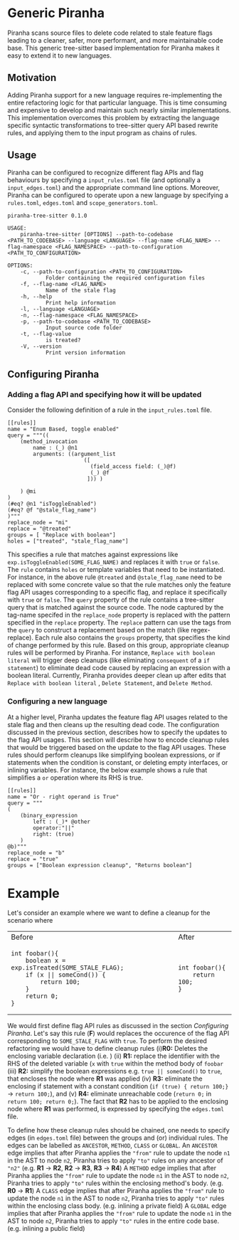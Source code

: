 # Generic Piranha 
Piranha scans source files to delete code related to stale feature flags leading to a cleaner, safer, more performant, and more maintainable code base.
This generic tree-sitter based implementation for Piranha makes it easy to extend it to new languages.


## Motivation 

Adding Piranha support for a new language requires re-implementing the entire refactoring logic for that particular language. This is time consuming and expensive to develop and maintain such nearly similar implementations.
This implementation overcomes this problem by extracting the language specific syntactic transformations to tree-sitter query API based rewrite rules, and applying them to the input program as chains of rules.

<!-- ## Overview 

At a higher level, Piranha updates the feature flag API usages related to the stale flag and then cleans up the resulting dead code. 
Cleaning up the dead code involves edits like deleting the consequent of a if statement, or simplifying a boolean expression, or inlining a variable.

We decompose the refactoring performed by Piranha into a chain (like `flat_map`/`chain`) of destructuve rewrites to the program.
For instance, `if (a || exp.isTreated(STALE_FLAG)) { return a ; } return b;` would be replaced with `if (a || true) { return a ; } return b;` and then it with `if (true) { return a ; } return b;` and then with `return a ;`. -->

## Usage 
Piranha can be configured to recognize different flag APIs and flag behaviours by specifying a `input_rules.toml` file (and optionally a `input_edges.toml`) and the appropriate command line options. Moreover, Piranha can be configured to operate upon a new language by specifying a `rules.toml`, `edges.toml` and `scope_generators.toml`.
```
piranha-tree-sitter 0.1.0

USAGE:
    piranha-tree-sitter [OPTIONS] --path-to-codebase <PATH_TO_CODEBASE> --language <LANGUAGE> --flag-name <FLAG_NAME> --flag-namespace <FLAG_NAMESPACE> --path-to-configuration <PATH_TO_CONFIGURATION>

OPTIONS:
    -c, --path-to-configuration <PATH_TO_CONFIGURATION>
            Folder containing the required configuration files
    -f, --flag-name <FLAG_NAME>
            Name of the stale flag
    -h, --help
            Print help information
    -l, --language <LANGUAGE>
    -n, --flag-namespace <FLAG_NAMESPACE>
    -p, --path-to-codebase <PATH_TO_CODEBASE>
            Input source code folder
    -t, --flag-value
            is treated?
    -V, --version
            Print version information
```

## Configuring Piranha  
### Adding a flag API and specifying how it will be updated
Consider the following definition of a rule in the `input_rules.toml` file. 
```
[[rules]]
name = "Enum Based, toggle enabled"
query = """((
	(method_invocation 
    	name : (_) @n1
        arguments: ((argument_list 
        				([
                          (field_access field: (_)@f)
                          (_) @f
                         ])) )
        	
    ) @mi
)
(#eq? @n1 "isToggleEnabled")
(#eq? @f "@stale_flag_name")
)"""
replace_node = "mi"
replace = "@treated"
groups = [ "Replace with boolean"]
holes = ["treated", "stale_flag_name"]
```
This specifies a rule that matches against expressions like `exp.isToggleEnabled(SOME_FLAG_NAME)` and replaces it with `true` or `false`. The `rule` contains `holes` or template variables that need to be instantiated. For instance, in the above rule `@treated` and `@stale_flag_name` need to be replaced with some 
concrete value so that the rule matches only the feature flag API usages corresponding to a specific flag, and replace it specifically with `true` or `false`. 
The `query` property of the rule contains a tree-sitter query that is matched against the source code. 
The node captured by the tag-name specifed in the `replace_node` property is replaced with the pattern specified in the `replace` property.
The `replace` pattern can use the tags from the `query` to construct a replacement based on the match (like regex-replace).
Each rule also contains the `groups` property, that specifies the kind of change performed by this rule. Based on this group, appropriate 
cleanup rules will be performed by Piranha. For instance, `Replace with boolean literal` will trigger deep cleanups (like eliminating `consequent` of a `if statement`) to eliminate dead code caused by replacing an expression with a boolean literal. 
Currently, Piranha provides deeper clean up after edits that `Replace with boolean literal` , `Delete Statement`, and `Delete Method`.

### Configuring a new language 
At a higher level, Piranha updates the feature flag API usages related to the stale flag and then cleans up the resulting dead code. 
The configuration discussed in the previous section, describes how to specify the updates to the flag API usages. 
This section will describe how to encode cleanup rules that would be triggered based on the update to the flag API usages.
These rules should perform cleanups like simplifying boolean expressions, or if statements when the condition is constant, or deleting empty interfaces, or inlining variables.
For instance, the below example shows a rule that simplifies a `or` operation where its RHS is true. 
```
[[rules]]
name = "Or - right operand is True"
query = """
(
    (binary_expression
        left : (_)* @other
        operator:"||"
        right: (true)
    )
@b)"""
replace_node = "b"
replace = "true"
groups = ["Boolean expression cleanup", "Returns boolean"]
```

# Example
Let's consider an example where we want to define a cleanup for the scenario where 
<table>
<tr>
<td> Before </td> <td> After </td>
</tr>
<tr>
<td>

```
int foobar(){
    boolean x = exp.isTreated(SOME_STALE_FLAG);
    if (x || someCond()) {
        return 100;
    }
    return 0;
}
```

</td>

<td>

```
int foobar(){
    return 100;
}
```

</td>

</table>

We would first define flag API rules as discussed in the section *Configuring Piranha*. Let's say this rule (**F**) would replaces the occurence of the flag API corresponding to `SOME_STALE_FLAG` with `true`. To perform the desired refactoring we would have to define cleanup rules (i)**R0:** Deletes the enclosing variable declaration (i.e. ) (ii) **R1:** replace the identifier with the RHS of the deleted variable (`x` with `true` within the method body of `foobar` (iii) **R2:** simplify the boolean expressions e.g. `true || someCond()` to `true`, that encloses the node where **R1** was applied (iv) **R3:** eliminate the enclosing if statement with a constant condition (`if (true) { return 100;}` -> `return 100;`), and (v) **R4:** eliminate unreachable code (`return 0;` in `return 100; return 0;`).
The fact that **R2** has to be applied to the enclosing node where **R1** was performed, is expressed by specifying the `edges.toml` file. 

To define how these cleanup rules should be chained, one needs to specify edges (in `edges.toml` file) between the groups and (or) individual rules.
The edges can be labelled as `ANCESTOR`, `METHOD`, `CLASS` or `GLOBAL`. 
An `ANCESTOR` edge implies that after Piranha applies the `"from"` rule to update the node `n1` in the AST to node `n2`, Piranha tries to apply `"to"` rules on any ancestor of `"n2"` (e.g. **R1** -> **R2**, **R2** -> **R3**, **R3** -> **R4**)
A `METHOD` edge implies that after Piranha applies the `"from"` rule to update the node `n1` in the AST to node `n2`, Piranha tries to apply `"to"` rules within the enclosing method's body. (e.g. **R0** -> **R1**)
A `CLASS` edge implies that after Piranha applies the `"from"` rule to update the node `n1` in the AST to node `n2`, Piranha tries to apply `"to"` rules within the enclosing class body. (e.g. inlining a private field)
A `GLOBAL` edge implies that after Piranha applies the `"from"` rule to update the node `n1` in the AST to node `n2`, Piranha tries to apply `"to"` rules in the entire code base. (e.g. inlining a public field)

<!-- One can also encode more complicated scenarios where one rule is dependent on a previously applied rule. Let's say you want to eliminate a method declaration with a specific desired annotation and then delete its usages. For such a scenario two rules will be required, where the first rule (`r1`) matches the method declaration with the desired annotation and the second rule `r2` replaces the invocation of **this** matched method with `true`.  -->



